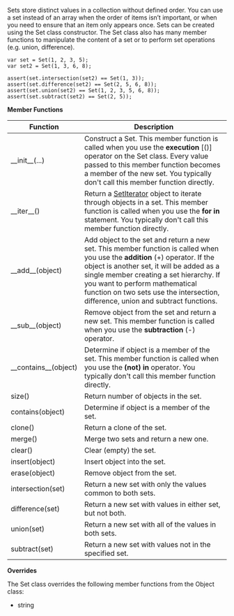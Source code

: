 Sets store distinct values in a collection without
defined order. You can use a set instead of an array when the order of
items isn’t important, or when you need to ensure that an item only
appears once. Sets can be created using the Set class constructor.
The Set class also has many member functions to manipulate the content of
a set or to perform set operations (e.g. union, difference).

	var set = Set(1, 2, 3, 5);
	var set2 = Set(1, 3, 6, 8);

	assert(set.intersection(set2) == Set(1, 3));
	assert(set.difference(set2) == Set(2, 5, 6, 8));
	assert(set.union(set2) == Set(1, 2, 3, 5, 6, 8));
	assert(set.subtract(set2) == Set(2, 5));

**Member Functions**

| Function | Description |
| ------ | ----------- |
| \_\_init__(...) | Construct a Set. This member function is called when you use the **execution** [()] operator on the Set class. Every value passed to this member function becomes a member of the new set. You typically don't call this member function directly. |
| \_\_iter__() | Return a [SetIterator](SetIterator.md) object to iterate through objects in a set. This member function is called when you use the **for in** statement. You typically don't call this member function directly. |
| \_\_add__(object) | Add object to the set and return a new set. This member function is called when you use the **addition** (+) operator. If the object is another set, it will be added as a single member creating a set hierarchy. If you want to perform mathematical function on two sets use the intersection, difference, union and subtract functions. |
| \_\_sub__(object) | Remove object from the set and return a new set. This member function is called when you use the **subtraction** (-) operator. |
| \_\_contains__(object) | Determine if object is a member of the set. This member function is called when you use the **(not) in** operator. You typically don't call this member function directly. |
| size() | Return number of objects in the set. |
| contains(object) | Determine if object is a member of the set. |
| clone() | Return a clone of the set. |
| merge() | Merge two sets and return a new one. |
| clear() | Clear (empty) the set. |
| insert(object) | Insert object into the set. |
| erase(object) | Remove object from the set. |
| intersection(set) | Return a new set with only the values common to both sets. |
| difference(set) | Return a new set with values in either set, but not both. |
| union(set) | Return a new set with all of the values in both sets. |
| subtract(set) | Return a new set with values not in the specified set. |

**Overrides**

The Set class overrides the following member functions from the Object class:

* string
